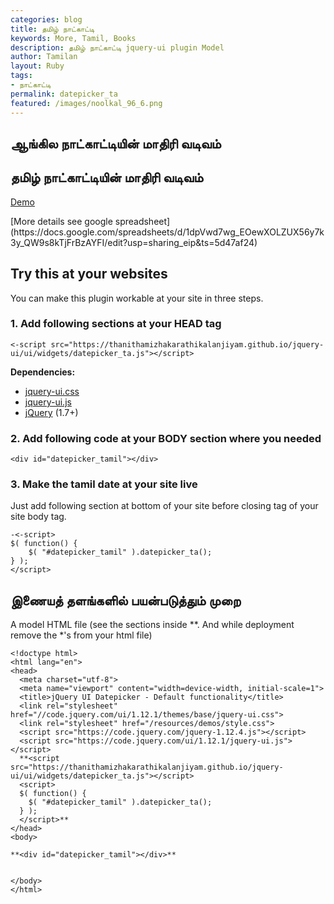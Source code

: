 ```yaml
---  
categories: blog  
title: தமிழ் நாட்காட்டி
keywords: More, Tamil, Books  
description: தமிழ் நாட்காட்டி jquery-ui plugin Model
author: Tamilan  
layout: Ruby  
tags:     
- நாட்காட்டி
permalink: datepicker_ta  
featured: /images/noolkal_96_6.png  
---  
```

## ஆங்கில நாட்காட்டியின் மாதிரி வடிவம்

<div id="datepicker"></div>

## தமிழ் நாட்காட்டியின் மாதிரி வடிவம்
[Demo](https://thanithamizhakarathikalanjiyam.github.io/jquery-ui/demos/datepicker_ta/)
<div id="datepicker_ta"></div>
[More details see google spreadsheet](https://docs.google.com/spreadsheets/d/1dpVwd7wg_EOewXOLZUX56y7k3y_QW9s8kTjFrBzAYFI/edit?usp=sharing_eip&ts=5d47af24)


## Try this at your websites
You can make this plugin workable at your site in three steps.

### 1. Add following sections at your HEAD tag
	
	<-script src="https://thanithamizhakarathikalanjiyam.github.io/jquery-ui/ui/widgets/datepicker_ta.js"></script>
	
**Dependencies:**

- [jquery-ui.css](https://jqueryui.com)
- [jquery-ui.js](https://jqueryui.com)
- [jQuery](https://jquery.com) (1.7+)

	
### 2. Add following code at your BODY section where you needed
	<div id="datepicker_tamil"></div>

### 3. Make the tamil date at your site live 
Just add following section at bottom of your site before closing tag of your site body tag.
	
	-<-script>
	$( function() {
		$( "#datepicker_tamil" ).datepicker_ta();
	} );
	</script>


## இணையத் தளங்களில் பயன்படுத்தும் முறை

A model HTML file (see the sections inside **. And while deployment remove the *'s from your html file)

	<!doctype html>
	<html lang="en">
	<head>
	  <meta charset="utf-8">
	  <meta name="viewport" content="width=device-width, initial-scale=1">
	  <title>jQuery UI Datepicker - Default functionality</title>
	  <link rel="stylesheet" href="//code.jquery.com/ui/1.12.1/themes/base/jquery-ui.css">
	  <link rel="stylesheet" href="/resources/demos/style.css">
	  <script src="https://code.jquery.com/jquery-1.12.4.js"></script>
	  <script src="https://code.jquery.com/ui/1.12.1/jquery-ui.js"></script>
	  **<script src="https://thanithamizhakarathikalanjiyam.github.io/jquery-ui/ui/widgets/datepicker_ta.js"></script>
	  <script>
	  $( function() {
		$( "#datepicker_tamil" ).datepicker_ta();
	  } );
	  </script>**
	</head>
	<body>
	 
	**<div id="datepicker_tamil"></div>**
	 
	 
	</body>
	</html>

<script>
$(function(){

$( "#datepicker" ).datepicker({
	inline: true
});

$( "#datepicker_ta" ).datepicker_ta({
	inline: true,
	showButtonPanel: true 
});

});
</script>